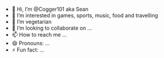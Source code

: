 - 👋 Hi, I’m @Cogger101 aka Sean
- 👀 I’m interested in games, sports, music, food and travelling
- 🌱 I’m vegetarian 
- 💞️ I’m looking to collaborate on ...
- 📫 How to reach me ...
- 😄 Pronouns: ...
- ⚡ Fun fact: ...
